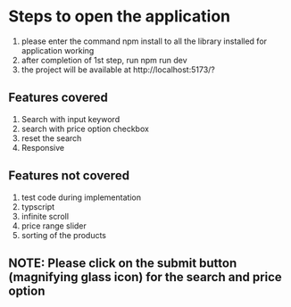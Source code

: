# Steps to open the application
1. please enter the command npm install to all the library installed for application working
2. after completion of 1st step, run npm run dev
3. the project will be available at http://localhost:5173/?

## Features covered
1. Search with input keyword
2. search with price option checkbox
3. reset the search
4. Responsive

## Features not covered
1. test code during implementation
2. typscript
3. infinite scroll
4. price range slider
5. sorting of the products

## NOTE: Please click on the submit button (magnifying glass icon) for the search and price option 

